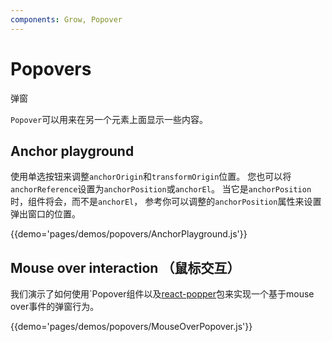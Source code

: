 ```yaml
---
components: Grow, Popover
---
```


# Popovers

弹窗

`Popover`可以用来在另一个元素上面显示一些内容。

## Anchor playground

使用单选按钮来调整`anchorOrigin`和`transformOrigin`位置。
您也可以将`anchorReference`设置为`anchorPosition`或`anchorEl`。
当它是`anchorPosition`时，组件将会，而不是`anchorEl`，
参考你可以调整的`anchorPosition`属性来设置
弹出窗口的位置。

{{demo='pages/demos/popovers/AnchorPlayground.js'}}

## Mouse over interaction （鼠标交互）

我们演示了如何使用`Popover组件以及[react-popper](https://github.com/souporserious/react-popper)包来实现一个基于mouse over事件的弹窗行为。

{{demo='pages/demos/popovers/MouseOverPopover.js'}}
